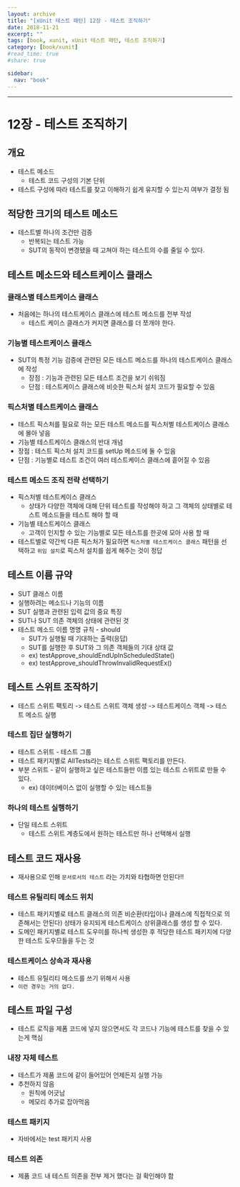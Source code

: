 ```yaml
---
layout: archive
title: "[xUnit 테스트 패턴] 12장 - 테스트 조직하기"
date: 2018-11-21
excerpt: ""
tags: [book, xunit, xUnit 테스트 패턴, 테스트 조직하기]
category: [book/xunit]
#read_time: true
#share: true

sidebar:
  nav: "book"
---
```


* * *

# 12장 - 테스트 조직하기

## 개요

* 테스트 메소드
  * 테스트 코드 구성의 기본 단위
* 테스트 구성에 따라 테스트를 찾고 이해하기 쉽게 유지할 수 있는지 여부가 결정 됨

## 적당한 크기의 테스트 메소드

* 테스트별 하나의 조건만 검증
  * 반복되는 테스트 가능
  * SUT의 동작이 변경됐을 때 고쳐야 하는 테스트의 수를 줄일 수 있다.

## 테스트 메소드와 테스트케이스 클래스

### 클래스별 테스트케이스 클래스

* 처음에는 하나의 테스트케이스 클래스에 테스트 메소드를 전부 작성
  * 테스트 케이스 클래스가 커지면 클래스를 더 쪼개야 한다.

### 기능별 테스트케이스 클래스

* SUT의 특정 기능 검증에 관련된 모든 테스트 메소드를 하나의 테스트케이스 클래스에 작성
  * 장점 : 기능과 관련된 모든 테스트 조건을 보기 쉬워짐
  * 단점 : 테스트케이스 클래스에 비슷한 픽스처 설치 코드가 필요할 수 있음

### 픽스처별 테스트케이스 클래스

* 테스트 픽스처를 필요로 하는 모든 테스트 메소드를 픽스처별 테스트케이스 클래스에 몰아 넣음
* 기능별 테스트케이스 클래스의 반대 개념
* 장점 : 테스트 픽스처 설치 코드를 setUp 메소드에 둘 수 있음
* 단점 : 기능별로 테스트 조건이 여러 테스트케이스 클래스에 흩어질 수 있음

### 테스트 메소드 조직 전략 선택하기

* 픽스처별 테스트케이스 클래스
  * 상태가 다양한 객체에 대해 단위 테스트를 작성해야 하고 그 객체의 상태별로 테스트 메소드들을 테스트 해야 할 때
* 기능별 테스트케이스 클래스
  * 고객이 인지할 수 있는 기능별로 모든 테스트를 한곳에 모아 사용 할 때
* 테스트별로 약간씩 다른 픽스처가 필요하면 `픽스처별 테스트케이스 클래스` 패턴을 선택하고 `위임 설치`로 픽스처 설치를 쉽게 해주는 것이 정답

## 테스트 이름 규약

* SUT 클래스 이름
* 실행하려는 메소드나 기능의 이름
* SUT 실행과 관련된 입력 값의 중요 특징
* SUT나 SUT 의존 객체의 상태에 관련된 것
* 테스트 메소드 이름 명명 규칙 - should
  * SUT가 실행될 때 기대하는 출력(응답)
  * SUT를 실행한 후 SUT와 그 의존 객체들의 기대 상태 값
  * ex) testApprove_shouldEndUpInScheduledState()
  * ex) testApprove_shouldThrowInvalidRequestEx()

## 테스트 스위트 조작하기

* 테스트 스위트 팩토리 -> 테스트 스위트 객체 생성 -> 테스트케이스 객체 -> 테스트 메소드 실행

### 테스트 집단 실행하기

* 테스트 스위트 - 테스트 그룹
* 테스트 패키지별로 AllTests라는 테스트 스위트 팩토리를 만든다.
* 부분 스위트 - 같이 실행하고 싶은 테스트들만 이름 있는 테스트 스위트로 만들 수 있다.
  * ex) 데이터베이스 없이 실행할 수 있는 테스트들

### 하나의 테스트 실행하기

* 단일 테스트 스위트
  * 테스트 스위트 계층도에서 원하는 테스트만 하나 선택해서 실행

## 테스트 코드 재사용

* 재사용으로 인해 `문서로서의 테스트` 라는 가치와 타협하면 안된다!!

### 테스트 유틸리티 메소드 위치

* 테스트 패키지별로 테스트 클래스의 의존 비순환(타입이나 클래스에 직접적으로 의존해서는 안된다) 상태가 유지되게 테스트케이스 상위클래스를 생성 할 수 있다.
* 도메인 패키지별로 테스트 도우미를 하나씩 생성한 후 적당한 테스트 패키지에 다양한 테스트 도우므들을 두는 것

### 테스트케이스 상속과 재사용

* 테스트 유틸리티 메소드를 쓰기 위해서 사용
* `이런 경우는 거의 없다.`

## 테스트 파일 구성

* 테스트 로직을 제폼 코드에 넣지 않으면서도 각 코드나 기능에 테스트를 찾을 수 있는게 핵심

### 내장 자체 테스트

* 테스트가 제품 코드에 같이 들어있어 언제든지 실행 가능
* 추천하지 않음
  * 원칙에 어긋남
  * 메모리 추가로 잡아먹음

### 테스트 패키지
  
* 자바에서는 test 패키지 사용

### 테스트 의존

* 제품 코드 내 테스트 의존을 전부 제거 했다는 걸 확인해야 함

